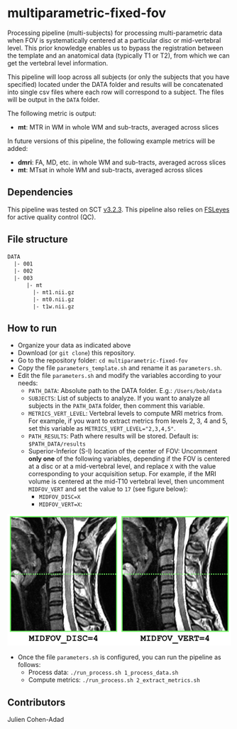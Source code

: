 # multiparametric-fixed-fov
Processing pipeline (multi-subjects) for processing multi-parametric data when
FOV is systematically centered at a particular disc or mid-vertebral level. This prior
knowledge enables us to bypass the registration between the template and an anatomical data (typically T1 or T2), from which we can get the vertebral level information.

This pipeline will loop across all subjects (or only the subjects that you have specified) located under the DATA folder and
results will be concatenated into single csv files where each row will correspond to
  a subject. The files will be output in the `DATA` folder.

The following metric is output:
- **mt**: MTR in WM in whole WM and sub-tracts, averaged across slices

In future versions of this pipeline, the following example metrics will be added:
- **dmri**: FA, MD, etc. in whole WM and sub-tracts, averaged across slices
- **mt**: MTsat in whole WM and sub-tracts, averaged across slices

## Dependencies

This pipeline was tested on SCT [v3.2.3](https://github.com/neuropoly/spinalcordtoolbox/releases/tag/v3.2.3). This pipeline also relies on [FSLeyes](https://fsl.fmrib.ox.ac.uk/fsl/fslwiki/FSLeyes) for active quality control (QC).

## File structure

~~~
DATA
  |- 001
  |- 002
  |- 003
      |- mt
        |- mt1.nii.gz
        |- mt0.nii.gz
        |- t1w.nii.gz
~~~

## How to run

- Organize your data as indicated above
- Download (or `git clone`) this repository.
- Go to the repository folder: `cd multiparametric-fixed-fov`
- Copy the file `parameters_template.sh` and rename it as `parameters.sh`.
- Edit the file `parameters.sh` and modify the variables according to your needs:
  - `PATH_DATA`: Absolute path to the DATA folder. E.g.: `/Users/bob/data`
  - `SUBJECTS`: List of subjects to analyze. If you want to analyze all subjects
  in the `PATH_DATA` folder, then comment this variable.
  - `METRICS_VERT_LEVEL`: Vertebral levels to compute MRI metrics from. For example, if you want to extract metrics from levels 2, 3, 4 and 5, set this variable as `METRICS_VERT_LEVEL="2,3,4,5"`.
  - `PATH_RESULTS`: Path where results will be stored. Default is: `$PATH_DATA/results`
  - Superior-Inferior (S-I) location of the center of FOV: Uncomment **only one**
  of the following variables, depending if the FOV is centered at a disc or at
  a mid-vertebral level, and replace `X` with the value corresponding to your
  acquisition setup. For example, if the MRI volume is centered at the
  mid-T10 vertebral level, then uncomment `MIDFOV_VERT` and set the value to
  `17` (see figure below):
    - `MIDFOV_DISC=X`
    - `MIDFOV_VERT=X`:

![](fig/midfov.png)

- Once the file `parameters.sh` is configured, you can run the pipeline as follows:
  - Process data: `./run_process.sh 1_process_data.sh`
  - Compute metrics: `./run_process.sh 2_extract_metrics.sh`

## Contributors

Julien Cohen-Adad
